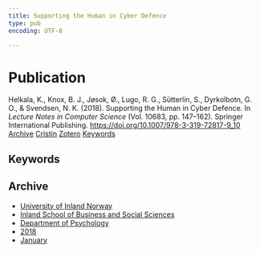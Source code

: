 ```yaml
---
title: Supporting the Human in Cyber Defence
type: pub
encoding: UTF-8

---
```

<h1>Publication</h1>
<article id="csl-bib-container-3WX9RKHQ" class="csl-bib-container">
  <div class="csl-bib-body"> <div class="csl-entry">Helkala, K., Knox, B. J., Jøsok, Ø., Lugo, R. G., Sütterlin, S., Dyrkolbotn, G. O., &#38; Svendsen, N. K. (2018). Supporting the Human in Cyber Defence. In <i>Lecture Notes in Computer Science</i> (Vol. 10683, pp. 147–162). Springer International Publishing. <a href="https://doi.org/10.1007/978-3-319-72817-9_10">https://doi.org/10.1007/978-3-319-72817-9_10</a></div> </div>
  <div class="csl-bib-buttons">
    <a href="#taxonomy-article-3WX9RKHQ" alt="archive" class="csl-bib-button">Archive</a>
    <a href="https://app.cristin.no/results/show.jsf?id=1543522" alt="Cristin" class="csl-bib-button">Cristin</a>
    <a href="http://zotero.org/groups/5881554/items/3WX9RKHQ" alt="Zotero" class="csl-bib-button">Zotero</a>
    <a href="#keywords-article-3WX9RKHQ" alt="keywords" class="csl-bib-button">Keywords</a>
  </div>
  <div id="csl-bib-meta-container-3WX9RKHQ"></div>
</article>
<div id="csl-bib-meta-3WX9RKHQ" class="csl-bib-meta">
  <article id="keywords-article-3WX9RKHQ" class="keywords-article">
    <h1>Keywords</h1>
    
  </article>
  <article id="taxonomy-article-3WX9RKHQ" class="taxonomy-article">
    <h1>Archive</h1>
    <ul>
      <li><a href="{{< params subfolder >}}en/archive/?key=3DCRN523">University of Inland Norway</a></li>
      <li><a href="{{< params subfolder >}}en/archive/?key=DU8Q9LN9">Inland School of Business and Social Sciences</a></li>
      <li><a href="{{< params subfolder >}}en/archive/?key=KTD9NXA8">Department of Psychology</a></li>
      <li><a href="{{< params subfolder >}}en/archive/?key=EQ5YLBRL">2018</a></li>
      <li><a href="{{< params subfolder >}}en/archive/?key=EFW5C4KD">January</a></li>
    </ul>
  </article>
</div>
